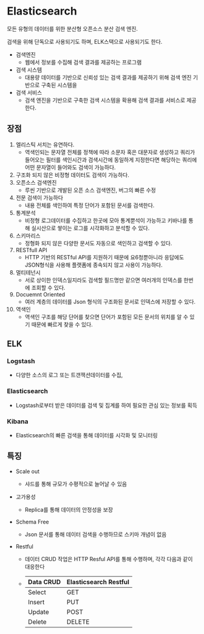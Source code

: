 # Elasticsearch



모든 유형의 데이터를 위한 분산형 오픈소스 분산 검색 엔진.

검색을 위해 단독으로 사용되기도 하며, ELK스택으로 사용되기도 한다.

- 검색엔진
  - 웹에서 정보를 수집해 검색 결과를 제공하는 프로그램
- 검색 시스템
  - 대용량 데이터를 기반으로 신뢰성 있는 검색 결과를 제공하기 위해 검색 엔진 기반으로 구축된 시스템을
- 검색 서비스
  - 검색 엔진을 기반으로 구축한 검색 시스템을 확용해 검색 결과를 서비스로 제공한다.

## 장점

1. 엘리스틱 서치는 유연하다.
   - 역색인되는 문자열 전체를 정책에 따라 소문자 혹은 대문자로 생성하고 쿼리가 들어오는 필터를 색인시간과 검색시간에 동일하게 지정한다면 해당하는 쿼리에 어떤 문자열이 들어와도 검색이 가능하다.
2. 구조화 되지 않은 비정형 데이터도 검색이 가능하다.
3. 오픈소스 검색엔진
   - 루씬 기반으로 개발된 오픈 소스 검색엔진, 버그의 빠른 수정
4. 전문 검색이 가능하다
   - 내용 전체를 색인하여 특정 단어가 포함된 문서를 검색한다.
5. 통계분석
   - 비정형 로그데이터를 수집하고 한곳에 모아 통계뿐석이 가능하고 키바나를 통해 실시산으로 쌓이는 로그를 시각화하고 분석할 수 있다.
6. 스키마리스
   - 정형화 되지 않은 다양한 문서도 자동으로 색인하고 검색할 수 있다.
7. RESTfull API
   - HTTP 기반의 RESTful API를 지원하기 때문에 요6청뿐아니라 응답에도 JSON형식을 사용해 플랫폼에 종속되지 않고 사용이 가능하다.
8. 멀티테넌시
   - 서로 상이한 인덱스일지라도 검색할 필드명만 같으면 여러개의 인덱스를 한번에 조회할 수 있다.
9. Docuemnt Oriented
   - 여러 계층의 데이터를 Json 형식의 구조화된 문서로 인덱스에 저장할 수 있다.
10. 역색인
    - 역색인 구조를 해당 단어를 찾으면 단어가 포함된 모든 문서의 위치를 알 수 있기 때문에 빠르게 찾을 수 있다.

## ELK

### Logstash

- 다양한 소스의 로그 또는 트갠잭션데이터를 수집, 

### Elasticsearch

- Logstash로부터 받은 데이터를 검색 및 집계를 하여 필요한 관심 있는 정보를 획득

### Kibana

- Elasticsearch의 빠른 검색을 통해 데이터를 시각화 및 모니터링



## 특징

- Scale out

  - 샤드를 통해 규모가 수평적으로 늘어날 수 있음

- 고가용성

  - Replica를 통해 데이터의 안정성을 보장

- Schema Free

  - Json 문서를 통해 데이터 검색을 수행하므로 스키마 개념이 없음

- Restful

  - 데이터 CRUD 작업은 HTTP Resful API를 통해 수행하며, 각각 다음과 같이 대응한다

  - | Data CRUD | Elasticsearch Restful |
    | --------- | --------------------- |
    | Select    | GET                   |
    | Insert    | PUT                   |
    | Update    | POST                  |
    | Delete    | DELETE                |

    